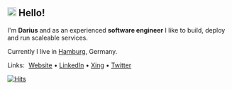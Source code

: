 ## <img src="https://user-images.githubusercontent.com/670641/172169911-d9a7c453-c2ee-4bec-ac27-79e4631360ae.gif" height="20px" alt="Hello!"> Hello!

I'm **Darius** and as an experienced **software engineer** I like to build, deploy and run scaleable services.

Currently I live in [Hamburg](https://www.google.com/maps/place/Hamburg/@53.558572,9.9278215,10z/data=!3m1!4b1!4m5!3m4!1s0x47b161837e1813b9:0x4263df27bd63aa0!8m2!3d53.5510846!4d9.9936819), Germany.

Links: [Website](https://www.darius.page/) • [LinkedIn](https://www.linkedin.com/in/dmorawiec) • [Xing](https://www.xing.com/profile/Darius_Morawiec) • [Twitter](https://twitter.com/darius_morawiec)

[![Hits](https://hits.seeyoufarm.com/api/count/incr/badge.svg?url=https%3A%2F%2Fgithub.com%2Fnok&count_bg=%2379C83D&title_bg=%23555555&icon=&icon_color=%23E7E7E7&title=Hits+%28Daily%2FTotal%29&edge_flat=false)](https://hits.seeyoufarm.com)
